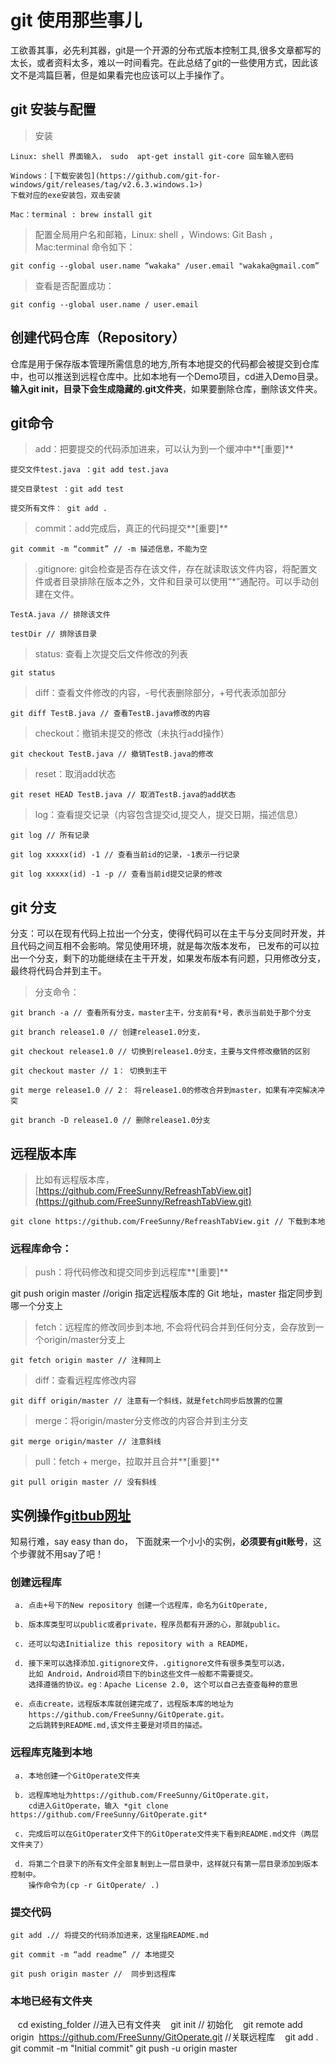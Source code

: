 # git 使用那些事儿


工欲善其事，必先利其器，git是一个开源的分布式版本控制工具,很多文章都写的太长，或者资料太多，难以一时间看完。在此总结了git的一些使用方式，因此该文不是鸿篇巨著，但是如果看完也应该可以上手操作了。

## git 安装与配置

> 安装

    Linux: shell 界面输入， sudo  apt-get install git-core 回车输入密码

    Windows：[下载安装包](https://github.com/git-for-windows/git/releases/tag/v2.6.3.windows.1>) 
    下载对应的exe安装包，双击安装

    Mac：terminal : brew install git

> 配置全局用户名和邮箱，Linux: shell ，Windows: Git Bash ，Mac:terminal 命令如下：

    git config --global user.name “wakaka" /user.email "wakaka@gmail.com”
 
> 查看是否配置成功：

    git config --global user.name / user.email

## 创建代码仓库（Repository）

仓库是用于保存版本管理所需信息的地方,所有本地提交的代码都会被提交到仓库中，也可以推送到远程仓库中。比如本地有一个Demo项目，cd进入Demo目录。**输入git init，目录下会生成隐藏的.git文件夹**，如果要删除仓库，删除该文件夹。

## git命令

> add：把要提交的代码添加进来，可以认为到一个缓冲中**[重要]**

    提交文件test.java ：git add test.java

    提交目录test ：git add test

    提交所有文件： git add .

> commit：add完成后，真正的代码提交**[重要]**

    git commit -m “commit” // -m 描述信息，不能为空

> .gitignore: git会检查是否存在该文件，存在就读取该文件内容，将配置文件或者目录排除在版本之外，文件和目录可以使用“\*”通配符。可以手动创建在文件。

    TestA.java // 排除该文件

    testDir // 排除该目录

> status: 查看上次提交后文件修改的列表

    git status

> diff：查看文件修改的内容，-号代表删除部分，+号代表添加部分

    git diff TestB.java // 查看TestB.java修改的内容

> checkout：撤销未提交的修改（未执行add操作）

    git checkout TestB.java // 撤销TestB.java的修改

> reset：取消add状态

    git reset HEAD TestB.java // 取消TestB.java的add状态

> log：查看提交记录（内容包含提交id,提交人，提交日期，描述信息）

    git log // 所有记录

    git log xxxxx(id) -1 // 查看当前id的记录，-1表示一行记录

    git log xxxxx(id) -1 -p // 查看当前id提交记录的修改

## git 分支

分支：可以在现有代码上拉出一个分支，使得代码可以在主干与分支同时开发，并且代码之间互相不会影响。常见使用环境，就是每次版本发布，
已发布的可以拉出一个分支，剩下的功能继续在主干开发，如果发布版本有问题，只用修改分支，最终将代码合并到主干。

> 分支命令：

    git branch -a // 查看所有分支，master主干，分支前有*号，表示当前处于那个分支

    git branch release1.0 // 创建release1.0分支，

    git checkout release1.0 // 切换到release1.0分支，主要与文件修改撤销的区别

    git checkout master // 1： 切换到主干

    git merge release1.0 // 2： 将release1.0的修改合并到master，如果有冲突解决冲突

    git branch -D release1.0 // 删除release1.0分支

## 远程版本库

> 比如有远程版本库，[https://github.com/FreeSunny/RefreashTabView.git](https://github.com/FreeSunny/RefreashTabView.git)

    git clone https://github.com/FreeSunny/RefreashTabView.git // 下载到本地

### 远程库命令：

> push：将代码修改和提交同步到远程库**[重要]**

  git push origin master //origin 指定远程版本库的 Git 地址，master 指定同步到哪一个分支上

> fetch：远程库的修改同步到本地, 不会将代码合并到任何分支，会存放到一个origin/master分支上

    git fetch origin master // 注释同上

> diff：查看远程库修改内容

    git diff origin/master // 注意有一个斜线，就是fetch同步后放置的位置

> merge：将origin/master分支修改的内容合并到主分支

    git merge origin/master // 注意斜线

> pull：fetch + merge，拉取并且合并**[重要]**

    git pull origin master // 没有斜线

## 实例操作[gitbub网址](https://github.com/)

知易行难，say easy than do， 下面就来一个小小的实例，**必须要有git账号**，这个步骤就不用say了吧！

### 创建远程库 

     a. 点击+号下的New repository 创建一个远程库，命名为GitOperate,

     b. 版本库类型可以public或者private，程序员都有开源的心，那就public。

     c. 还可以勾选Initialize this repository with a README，

     d. 接下来可以选择添加.gitignore文件，.gitignore文件有很多类型可以选，
        比如 Android，Android项目下的bin这些文件一般都不需要提交。 
        选择遵循的协议。eg：Apache License 2.0, 这个可以自己去查查每种的意思

     e. 点击create，远程版本库就创建完成了，远程版本库的地址为
        https://github.com/FreeSunny/GitOperate.git。
        之后跳转到README.md,该文件主要是对项目的描述。

### 远程库克隆到本地

     a. 本地创建一个GitOperate文件夹

     b. 远程库地址为https://github.com/FreeSunny/GitOperate.git，
        cd进入GitOperate，输入 *git clone https://github.com/FreeSunny/GitOperate.git*

     c. 完成后可以在GitOperater文件下的GitOperate文件夹下看到README.md文件（两层文件夹了）

     d. 将第二个目录下的所有文件全部复制到上一层目录中，这样就只有第一层目录添加到版本控制中。
        操作命令为(cp -r GitOperate/ .)

### 提交代码

    git add .// 将提交的代码添加进来，这里指README.md

    git commit -m “add readme” // 本地提交

    git push origin master //  同步到远程库

[1]: https://github.com/git-for-windows/git/releases/tag/v2.6.3.windows.1

### 本地已经有文件夹
    
    cd existing_folder //进入已有文件夹
    git init // 初始化
    git remote add origin  https://github.com/FreeSunny/GitOperate.git //关联远程库
    git add .
    git commit -m "Initial commit"
    git push -u origin master

